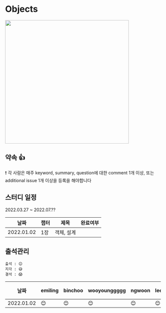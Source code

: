 # Objects

<img src="http://image.yes24.com/goods/74219491/XL" width="400"/>

## 약속 👍
❗ 각 사람은 매주 keyword, summary, question에 대한 comment 1개 이상, 또는 additional issue 1개 이상을 등록을 해야합니다

## 스터디 일정
2022.03.27 ~ 2022.07.??

|날짜|챕터|제목|완료여부|
|------|---|---|---|
|2022.01.02|1장|객체, 설계||

## 출석관리

```
출석 : 😊
지각 : 😅
결석 : 😱
```

|날짜|emiling|binchoo|wooyounggggg|ngwoon|leejaeseung|비고|
|------|---|---|---|---|---|---|
|2022.01.02|😊|😊|😊|😊|😊||


